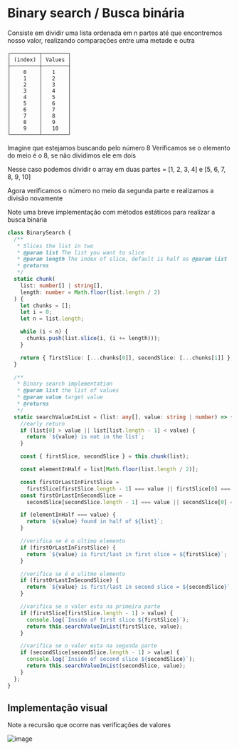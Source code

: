 # Binary search / Busca binária

Consiste em dividir uma lista ordenada em n partes até que encontremos nosso valor, realizando comparações entre uma metade e outra

```
┌─────────┬────────┐
│ (index) │ Values │
├─────────┼────────┤
│    0    │   1    │
│    1    │   2    │
│    2    │   3    │
│    3    │   4    │
│    4    │   5    │
│    5    │   6    │
│    6    │   7    │
│    7    │   8    │
│    8    │   9    │
│    9    │   10   │
└─────────┴────────┘
```

Imagine que estejamos buscando pelo número 8
Verificamos se o elemento do meio é o 8, se não dividimos ele em dois

Nesse caso podemos dividir o array em duas partes = [1, 2, 3, 4] e [5, 6, 7, 8, 9, 10]

Agora verificamos o número no meio da segunda parte e realizamos a divisão novamente

Note uma breve implementação com métodos estáticos para realizar a busca binária

```ts
class BinarySearch {
  /**
   * Slices the list in two
   * @param list The list you want to slice
   * @param length The index of slice, default is half os @param list
   * @returns
   */
  static chunk(
    list: number[] | string[],
    length: number = Math.floor(list.length / 2)
  ) {
    let chunks = [];
    let i = 0;
    let n = list.length;

    while (i < n) {
      chunks.push(list.slice(i, (i += length)));
    }

    return { firstSlice: [...chunks[0]], secondSlice: [...chunks[1]] };
  }

  /**
   * Binary search implementation
   * @param list the list of values
   * @param value target value
   * @returns
   */
  static searchValueInList = (list: any[], value: string | number) => {
    //early return
    if (list[0] > value || list[list.length - 1] < value) {
      return `${value} is not in the list`;
    }

    const { firstSlice, secondSlice } = this.chunk(list);

    const elementInHalf = list[Math.floor(list.length / 2)];

    const firstOrLastInFirstSlice =
      firstSlice[firstSlice.length - 1] === value || firstSlice[0] === value;
    const firstOrLastInSecondSlice =
      secondSlice[secondSlice.length - 1] === value || secondSlice[0] === value;

    if (elementInHalf === value) {
      return `${value} found in half of ${list}`;
    }

    //verifica se é o ultimo elemento
    if (firstOrLastInFirstSlice) {
      return `${value} is first/last in first slice = ${firstSlice}`;
    }

    //verifica se é o ulitmo elemento
    if (firstOrLastInSecondSlice) {
      return `${value} is first/last in second slice = ${secondSlice}`;
    }

    //varifica se o valor esta na primeira parte
    if (firstSlice[firstSlice.length - 1] > value) {
      console.log(`Inside of first slice ${firstSlice}`);
      return this.searchValueInList(firstSlice, value);
    }

    //varifica se o valor esta na segunda parte
    if (secondSlice[secondSlice.length - 1] > value) {
      console.log(`Inside of second slice ${secondSlice}`);
      return this.searchValueInList(secondSlice, value);
    }
  };
}
```

## Implementação visual

Note a recursão que ocorre nas verificações de valores

![image](https://user-images.githubusercontent.com/83561751/220446703-840b0043-d329-4635-9a83-bbfb9c427fd4.png)
